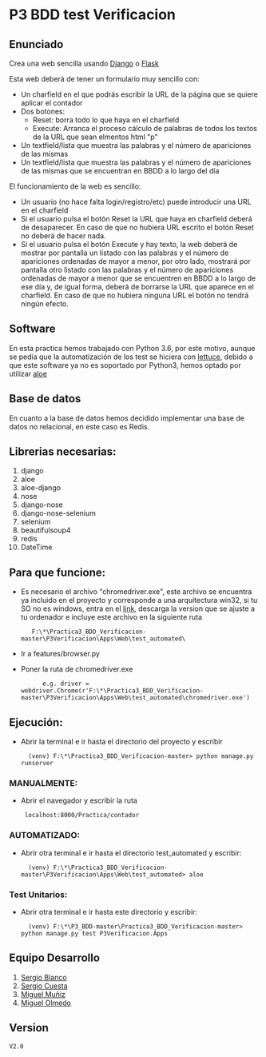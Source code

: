 # P3 BDD test Verificacion
## Enunciado
Crea una web sencilla usando [Django] o [Flask]

Esta web deberá de tener un formulario muy sencillo con:

-   Un charfield en el que podrás escribir la URL de la página que se quiere aplicar el contador
-   Dos botones:
    -   Reset: borra todo lo que haya en el charfield
    -   Execute: Arranca el proceso cálculo de palabras de todos los textos de la URL que sean elmentos html "p"
-   Un textfield/lista que muestra las palabras y el número de apariciones de las mismas
-   Un textfield/lista que muestra las palabras y el número de apariciones de las mismas que se encuentran en BBDD a lo largo del día

El funcionamiento de la web es sencillo:

-   Un usuario (no hace falta login/registro/etc) puede introducir una URL en el charfield
-   Si el usuario pulsa el botón Reset la URL que haya en charfield deberá de desaparecer. En caso de que no hubiera URL escrito el botón Reset no deberá de hacer nada.
-   Si el usuario pulsa el botón Execute y hay texto, la web deberá de mostrar por pantalla un listado con las palabras y el número de apariciones ordenadas de mayor a menor, por otro lado, mostrará por pantalla otro listado con las palabras y el número de apariciones ordenadas de mayor a menor que se encuentren en BBDD a lo largo de ese día y, de igual forma, deberá de borrarse la URL que aparece en el charfield. En caso de que no hubiera ninguna URL el botón no tendrá ningún efecto.
## Software
En esta practica hemos trabajado con Python 3.6, por este motivo, aunque se pedia que la automatización de los test se hiciera con [lettuce], debido a que este software ya no es soportado por Python3, hemos optado por utilizar [aloe]
## Base de datos
En cuanto a la base de datos hemos decidido implementar una base de datos no relacional, en este caso es Redis.
## Librerias necesarias:
 1. django 
 2. aloe 
 3. aloe-django
 4. nose 
 5. django-nose 
 6. django-nose-selenium 
 7. selenium
 8. beautifulsoup4
 9. redis
 10. DateTime
    
## Para que funcione:
- Es necesario el archivo "chromedriver.exe", este archivo se encuentra ya incluido en el proyecto y corresponde a una arquitectura win32, si tu SO no es windows, entra en el [link], descarga la version que se ajuste a tu ordenador e incluye este archivo en la siguiente ruta
		
		 F:\*\Practica3_BDD_Verificacion-master\P3Verificacion\Apps\Web\test_automated\
- Ir a features/browser.py 
- Poner la ruta de chromedriver.exe
			
			e.g. driver = webdriver.Chrome(r'F:\*\Practica3_BDD_Verificacion-master\P3Verificacion\Apps\Web\test_automated\chromedriver.exe')
	
## Ejecución:

- Abrir la terminal e ir hasta el directorio del proyecto y escribir
		
		(venv) F:\*\Practica3_BDD_Verificacion-master> python manage.py runserver

### MANUALMENTE:
 - Abrir el navegador y escribir la ruta
 	 
		localhost:8000/Practica/contador
### AUTOMATIZADO: 
- Abrir otra terminal e ir hasta el directorio test_automated y escribir:

		(venv) F:\*\Practica3_BDD_Verificacion-master\P3Verificacion\Apps\Web\test_automated> aloe
### Test Unitarios:
- Abrir otra terminal e ir hasta este directorio y escribir:
		
		(venv) F:\*\P3_BDD-master\Practica3_BDD_Verificacion-master> python manage.py test P3Verificacion.Apps
        
## Equipo Desarrollo
1. [Sergio Blanco]
2. [Sergio Cuesta]
3. [Miguel Muñiz]
4. [Miguel Olmedo]

## Version
    V2.0

[Sergio Blanco]: https://github.com/sergioBMPN
[Sergio Cuesta]:https://github.com/scj300
[Miguel Muñiz]: https://github.com/miguelmuniz46
[Miguel Olmedo]: https://github.com/MiguelOlmedo
[Django]:https://www.djangoproject.com
[Flask]:http://flask.pocoo.org/
[link]:https://chromedriver.storage.googleapis.com/index.html?path=2.38/
[lettuce]:http://lettuce.it/
[Aloe]:https://pypi.org/project/aloe/
